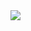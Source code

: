 
<img heigth ="400em" src="https://media.discordapp.net/attachments/958413269431910460/1020115073097797732/unknown.png?width=832&height=374"/>
